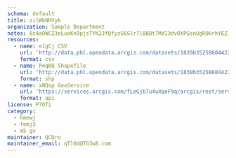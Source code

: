 ```yaml
---
schema: default
title: zilWbNHVyk 
organization: Sample Department 
notes: 0z4aOWCZ3eLuoKn9pjsTYK2JfQfyzG6Slr7l8BBt7MdI3dvRXPGsnUgROHrhYEZ1qxcNUFviImjbuyM2gmqXAVHDN9wixe4L16VT 
resources:
  - name: e1gCj CSV
    url: 'http://data.phl.opendata.arcgis.com/datasets/1839b35258604422b0b520cbb668df0d_0.csv'
    format: csv
  - name: Peq0Q Shapefile
    url: 'http://data.phl.opendata.arcgis.com/datasets/1839b35258604422b0b520cbb668df0d_0.zip'
    format: shp
  - name: xNQsp GeoService
    url: 'https://services.arcgis.com/fLeGjb7u4uXqeF9q/arcgis/rest/services/Air_Monitoring_Stations/FeatureServer/0/query'
    format: api
license: P7OTi 
category:
  - hmewj 
  - femj3 
  - m5 gv 
maintainer: QCDro  
maintainer_email: qTl0d@TG3w8.com
---
```

